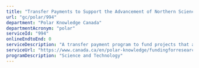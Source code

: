 ```yaml
---
title: "Transfer Payments to Support the Advancement of Northern Science and Technology"
url: "gc/polar/994"
department: "Polar Knowledge Canada"
departmentAcronym: "polar"
serviceId: "994"
onlineEndtoEnd: 0
serviceDescription: "A transfer payment program to fund projects that aim to anchor a strong research presence in Canada’s Arctic and create an environment in which both Indigenous and local knowledge and science contribute to addressing challenges in the Arctic."
serviceUrl: "https://www.canada.ca/en/polar-knowledge/fundingforresearchers.html"
programDescription: "Science and Technology"
---
```

